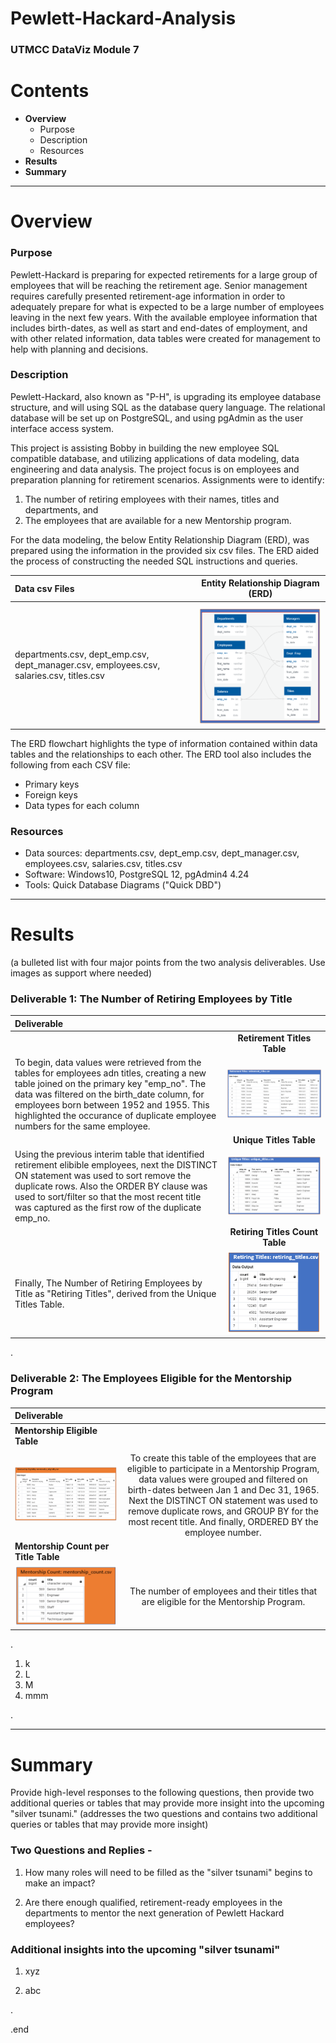 # Pewlett-Hackard-Analysis
### UTMCC DataViz Module 7

# Contents

- **Overview**
    - Purpose
    - Description
    - Resources
- **Results**
- **Summary**

---

# Overview

### Purpose

Pewlett-Hackard is preparing for expected retirements for a large group of employees that will be reaching the retirement age. Senior management requires carefully presented retirement-age information in order to adequately prepare for what is expected to be a large number of employees leaving in the next few years. 
With the available employee information that includes birth-dates, as well as start and end-dates of employment, and with other related information, data tables were created for management to help with planning and decisions.

### Description

Pewlett-Hackard, also known as "P-H", is upgrading its employee database structure, and will using SQL as the database query language. The relational database will be set up on PostgreSQL, and using pgAdmin as the user interface access system. 

This project is assisting Bobby in building the new employee SQL compatible database, and utilizing applications of data modeling, data engineering and data analysis. The project focus is on employees and preparation planning for retirement scenarios. 
Assignments were to identify: 
1) The number of retiring employees with their names, titles and departments, and 
2) The employees that are available for a new Mentorship program. 

For the data modeling, the below Entity Relationship Diagram (ERD), was prepared using the information in the provided six csv files. The ERD aided the process of constructing the needed SQL instructions and queries. 
 

| **Data csv Files** | **Entity Relationship Diagram (ERD)** |
| :---         |     :---:      |
| departments.csv, dept_emp.csv, dept_manager.csv, employees.csv, salaries.csv, titles.csv | ![Employee2DB.png](https://github.com/larrydodson/Pewlett-Hackard-Analysis/blob/master/Employee2DB.png) |


The ERD flowchart highlights the type of information contained within data tables and the relationships to each other. The ERD tool also includes the following from each CSV file:
  - Primary keys
  - Foreign keys
  - Data types for each column



### Resources

- Data sources: departments.csv, dept_emp.csv, dept_manager.csv, employees.csv, salaries.csv, titles.csv
- Software: Windows10, PostgreSQL 12, pgAdmin4 4.24
- Tools: Quick Database Diagrams ("Quick DBD")


---

# Results
  (a bulleted list with four major points from the two analysis deliverables. Use images as support where needed) 

### Deliverable 1: The Number of Retiring Employees by Title


| **Deliverable** | |
| :---         |     :---:      |
|  | **Retirement Titles Table**  |
| To begin, data values were retrieved from the tables for employees adn titles, creating a new table joined on the primary key "emp_no". The data was filtered on the birth_date column, for employees born between 1952 and 1955. This highlighted the occurance of duplicate employee numbers for the same employee.| ![retirement_titles.png](https://github.com/larrydodson/Pewlett-Hackard-Analysis/blob/master/retirement_titles.png) |
|  | **Unique Titles Table** |
| Using the previous interim table that identified retirement elibible employees, next the DISTINCT ON statement was used to sort remove the duplicate rows. Also the ORDER BY clause was used to sort/filter so that the most recent title was captured as the first row of the duplicate emp_no. | ![unique_titles.png](https://github.com/larrydodson/Pewlett-Hackard-Analysis/blob/master/unique_titles.png) |
|  | **Retiring Titles Count Table** |
| Finally, The Number of Retiring Employees by Title as "Retiring Titles", derived from the Unique Titles Table. | ![retiring_titles.png](https://github.com/larrydodson/Pewlett-Hackard-Analysis/blob/master/retiring_titles.png) |




.

### Deliverable 2: The Employees Eligible for the Mentorship Program


| **Deliverable** | |
| :---         |     :---:      |
|  **Mentorship Eligible Table**  | |
|   |  |
| ![mentorship_eligibility.png](https://github.com/larrydodson/Pewlett-Hackard-Analysis/blob/master/mentorship_eligibility.png) | To create this table of the employees that are eligible to participate in a Mentorship Program, data values were grouped and filtered on birth-dates between Jan 1 and Dec 31, 1965. Next the DISTINCT ON statement was used to remove duplicate rows, and GROUP BY for the most recent title. And finally, ORDERED BY the employee number. |
| **Mentorship Count per Title Table** |  |
| ![mentorship_count.png](https://github.com/larrydodson/Pewlett-Hackard-Analysis/blob/master/mentorship_count.png) | The number of employees and their titles that are eligible for the Mentorship Program. |



.

  1. k
  2. L
  3. M
  4. mmm 
  
  


.

---

# Summary

Provide high-level responses to the following questions, then provide two additional queries or tables that may provide more insight into the upcoming "silver tsunami."
(addresses the two questions and contains two additional queries or tables that may provide more insight) 

### Two Questions and Replies - 
  1. How many roles will need to be filled as the "silver tsunami" begins to make an impact?
  
  
  
  2. Are there enough qualified, retirement-ready employees in the departments to mentor the next generation of Pewlett Hackard employees?




### Additional insights into the upcoming "silver tsunami"
  1. xyz 
  
  2. abc 
  
  
.

.end 
